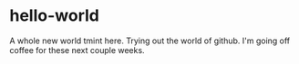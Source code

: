 # hello-world
A whole new world
tmint here. Trying out the world of github.
I'm going off coffee for these next couple weeks.
